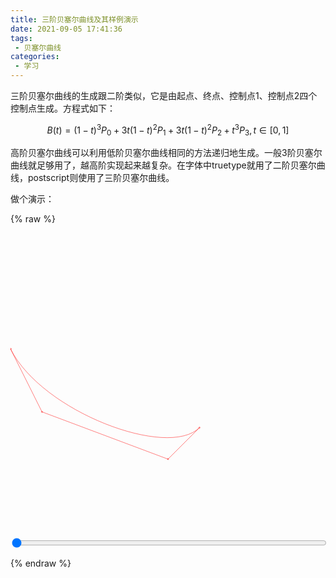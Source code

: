 ```yaml
---
title: 三阶贝塞尔曲线及其样例演示
date: 2021-09-05 17:41:36
tags:
 - 贝塞尔曲线
categories:
 - 学习
---
```


三阶贝塞尔曲线的生成跟二阶类似，它是由起点、终点、控制点1、控制点2四个控制点生成。方程式如下：

$$B(t)=(1-t)^3P_0+3t(1-t)^2P_1+3t(1-t)^2P_2+t^3P_3, t\in[0,1]$$

<!-- more -->

高阶贝塞尔曲线可以利用低阶贝塞尔曲线相同的方法递归地生成。一般3阶贝塞尔曲线就足够用了，越高阶实现起来越复杂。在字体中truetype就用了二阶贝塞尔曲线，postscript则使用了三阶贝塞尔曲线。

做个演示：

{% raw %}
<svg xmlns="http://www.w3.org/2000/svg" version="1.1"  style="width:100%;height:500px" viewBox="0 0 1000 200">
    <g stroke="#f00" fill="rgba(0,0,0,0)" stroke-width="1">
    <path id="path" d="M0 0 C100 200 500 350 600 250" />
    <line x1="0" y1="0" x2="100" y2="200" />
    <line x1="100" y1="200" x2="500" y2="350" />
    <line x1="500" y1="350" x2="600" y2="250" />
    <circle r="2" cx="0" cy="0" id="point" />
    <circle r="2" cx="0" cy="0" id="point1" />
    <circle r="2" cx="100" cy="200" id="control1" />
    <circle r="2" cx="500" cy="350" id="control2" />
    <circle r="2" cx="600" cy="250" id="point2" />
    </g>
</svg>
<input type="range" value="0" step="0.01" min="0" max="1" id="input" style="width:100%" />
<script>
    var x1=0,y1=0,x2=100,y2=200,x3=500,y3=350,x4=600,y4=250;
    var path = document.getElementById('path');
    var point = document.getElementById('point');
    var input = document.getElementById('input');
    
    path.setAttribute('d', `M${x1} ${y1}C${x2} ${y2} ${x3} ${y3} ${x4} ${y4}`);

    input.oninput = function (e) {
        point.setAttribute('cx', b3(this.value, x1,x2,x3,x4))
        point.setAttribute('cy', b3(this.value, y1,y2,y3,y4))
    }

    function b3 (t, p0, p1, p2, p3) {
        return (1-t)*b2(t, p0, p1, p2) + t*b2(t, p1, p2, p3)
    }

    function b2 (t, p0, p1, p2) {
        return (1-t)*b1(t, p0, p1) + t*b1(t, p1, p2)
    }
    function b1 (t, p0, p1) {
        return (1-t)*p0 + t*p1
    }
</script>
{% endraw %}

